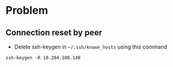 # Problem

## Connection reset by peer

- Delete ssh-keygen in `~/.ssh/known_hosts` using this command

```console
ssh-keygen -R 10.204.100.140
```
